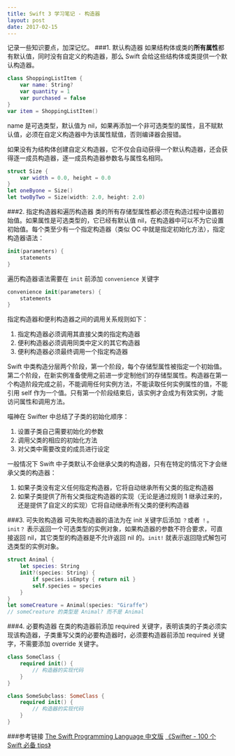```yaml
---
title: Swift 3 学习笔记 - 构造器
layout: post
date: 2017-02-15
---
```


记录一些知识要点，加深记忆。
###1. 默认构造器
如果结构体或类的**所有属性**都有默认值，同时没有自定义的构造器，那么 Swift 会给这些结构体或类提供一个默认构造器。

```swift
class ShoppingListItem {
    var name: String?
    var quantity = 1
    var purchased = false
}
var item = ShoppingListItem()
```
name 是可选类型，默认值为 nil，如果再添加一个非可选类型的属性，且不赋默认值，必须在自定义构造器中为该属性赋值，否则编译器会报错。

如果没有为结构体创建自定义构造器，它不仅会自动获得一个默认构造器，还会获得逐一成员构造器，逐一成员构造器参数名与属性名相同。

```swift
struct Size {
    var width = 0.0, height = 0.0
}
let oneByone = Size()
let twoByTwo = Size(width: 2.0, height: 2.0)
```

###2. 指定构造器和遍历构造器
类的所有存储型属性都必须在构造过程中设置初始值。如果属性是可选类型的，它已经有默认值 nil，在构造器中可以不为它设置初始值。每个类至少有一个指定构造器（类似 OC 中就是指定初始化方法），指定构造器语法：

```swift
init(parameters) {
    statements
}
```
遍历构造器语法需要在 `init` 前添加 `convenience` 关键字

```swift
convenience init(parameters) {
    statements
}
```
指定构造器和便利构造器之间的调用关系规则如下：

1. 指定构造器必须调用其直接父类的指定构造器
2. 便利构造器必须调用同类中定义的其它构造器
3. 便利构造器必须最终调用一个指定构造器

Swift 中类构造分层两个阶段，第一个阶段，每个存储型属性被指定一个初始值。第二个阶段，在新实例准备使用之前进一步定制他们的存储型属性。构造器在第一个构造阶段完成之前，不能调用任何实例方法，不能读取任何实例属性的值，不能引用 self 作为一个值。只有第一个阶段结束后，该实例才会成为有效实例，才能访问属性和调用方法。

喵神在 Swifter 中总结了子类的初始化顺序：

 1. 设置子类自己需要初始化的参数
 2. 调用父类的相应的初始化方法
 3. 对父类中需要改变的成员进行设定

一般情况下 Swift 中子类默认不会继承父类的构造器，只有在特定的情况下才会继承父类的构造器：

1. 如果子类没有定义任何指定构造器，它将自动继承所有父类的指定构造器
2. 如果子类提供了所有父类指定构造器的实现（无论是通过规则 1 继承过来的，还是提供了自定义的实现）它将自动继承所有父类的便利构造器

###3. 可失败构造器
可失败构造器的语法为在 init 关键字后添加 `？`或者 `！`。`init？` 表示返回一个可选类型的实例对象，如果构造器的参数不符合要求，可直接返回 nil，其它类型的构造器是不允许返回 nil 的。`init!` 就表示返回隐式解包可选类型的实例对象。

```swift
struct Animal {
    let species: String
    init?(species: String) {
        if species.isEmpty { return nil }
        self.species = species
    }
}
let someCreature = Animal(species: "Giraffe")
// someCreature 的类型是 Animal? 而不是 Animal
```
###4. 必要构造器
在类的构造器前添加 required 关键字，表明该类的子类必须实现该构造器，子类重写父类的必要构造器时，必须要构造器前添加 required 关键字，不需要添加 override 关键字。

```swift
class SomeClass {
    required init() {
        // 构造器的实现代码
    }
}

class SomeSubclass: SomeClass {
    required init() {
        // 构造器的实现代码
    }
}
```
 
###参考链接
[The Swift Programming Language 中文版](http://wiki.jikexueyuan.com/project/swift/chapter2/14_Initialization.html)
[《Swifter - 100 个 Swift 必备 tips》](http://swifter.tips/buy/)
